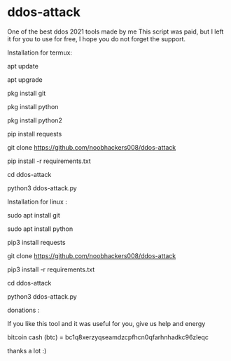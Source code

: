 # ddos-attack
One of the best ddos 2021 tools made by me
This script was paid, but I left it for you to use for free, I hope you do not forget the support.


Installation for termux: 

apt update

apt upgrade

pkg install git

pkg install python

pkg install python2

pip install requests 

git clone https://github.com/noobhackers008/ddos-attack

pip install -r requirements.txt

cd ddos-attack

python3 ddos-attack.py

Installation for linux :

sudo apt install git

sudo apt install python

pip3 install requests

git clone https://github.com/noobhackers008/ddos-attack

pip3 install -r requirements.txt

cd ddos-attack

python3 ddos-attack.py

donations : 

If you like this tool and it was useful for you, give us help and energy

bitcoin cash (btc) = bc1q8xerzyqseamdzcpfhcn0qfarhnhadkc96zleqc

thanks a lot :)





